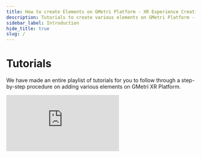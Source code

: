 ```yaml
---
title: How to create Elements on GMetri Platform - XR Experience Creation
description: Tutorials to create various elements on GMetri Platform - Watch the video on GMetri Documentation.
sidebar_label: Introduction
hide_title: true
slug: /
---
```


# Tutorials

We have made an entire playlist of tutorials for you to follow through a step-by-step procedure on adding various elements on GMetri XR Platform.

<iframe 
    width={"100%"} height={"380px"} 
    src="https://www.youtube.com/embed/videoseries?list=PLh46tSVsmkaRaGalCkJUxkeYqnVJo-yJP" 
    frameBorder="0" 
    allow="accelerometer; autoplay; encrypted-media; gyroscope; picture-in-picture" 
    allowFullScreen>
</iframe>

